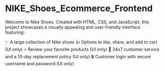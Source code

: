 # NIKE_Shoes_Ecommerce_Frontend
Welcome to Nike Shoes. Created with HTML, CSS, and JavaScript, this project showcases a visually appealing and user-friendly interface featuring:

✨ A large collection of Nike shoes
👍 Options to like, share, and add to cart (UI only)
⭐ Review your favorite products (UI only)
💬 24x7 customer service and a 10-day replacement policy (UI only)
🔒 Customer login with secure username and password (UI only)


